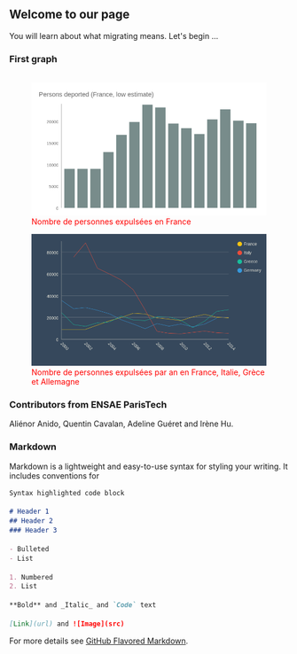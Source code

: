 ## Welcome to our page

You will learn about what migrating means. Let's begin ...
<link rel="stylesheet" href="main.css" /> <!-- Précise que ce fichier est lié à un fichier css pour la mise en forme -->

### First graph ###
<figure>
  <img src="Persons deported (France, low estimate).png" width="550"/>
  <figcaption style="color: red;">Nombre de personnes expulsées en France</figcaption>
</figure>

<figure>
  <img src="Deportation (chosen countries).png" width="550"/>
<figcaption style="color: red;">Nombre de personnes expulsées par an en France, Italie, Grèce et Allemagne</figcaption>

</figure>

### Contributors from ENSAE ParisTech

Aliénor Anido, Quentin Cavalan, Adeline Guéret and Irène Hu. 

### Markdown

Markdown is a lightweight and easy-to-use syntax for styling your writing. It includes conventions for

```markdown
Syntax highlighted code block

# Header 1
## Header 2
### Header 3

- Bulleted
- List

1. Numbered
2. List

**Bold** and _Italic_ and `Code` text

[Link](url) and ![Image](src)
```

For more details see [GitHub Flavored Markdown](https://guides.github.com/features/mastering-markdown/).
